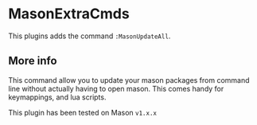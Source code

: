 # MasonExtraCmds
This plugins adds the command `:MasonUpdateAll`.

## More info
This command allow you to update your mason packages from command line without actually having to open mason. This comes handy for keymappings, and lua scripts.

This plugin has been tested on Mason `v1.x.x`
